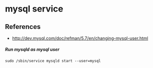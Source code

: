 # mysql service

## References
* http://dev.mysql.com/doc/refman/5.7/en/changing-mysql-user.html

##### Run mysqld as mysql user
```
sudo /sbin/service mysqld start --user=mysql
```
